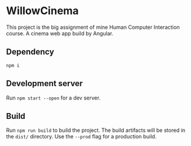 # WillowCinema

This project is the big assignment of mine Human Computer Interaction course.
A cinema web app build by Angular.



## Dependency
`npm i`

## Development server

Run `npm start --open` for a dev server. 
## Build

Run `npm run build` to build the project. The build artifacts will be stored in the `dist/` directory. Use the `--prod` flag for a production build.


